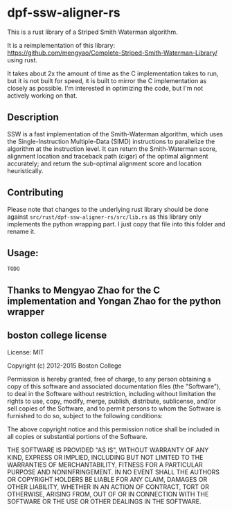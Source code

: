 
# dpf-ssw-aligner-rs

This is a rust library of a Striped Smith Waterman algorithm.

It is a reimplementation of this library: https://github.com/mengyao/Complete-Striped-Smith-Waterman-Library/ using rust.

It takes about 2x the amount of time as the C implementation takes to run, but it is not built for speed, it is built to mirror
the C implementation as closely as possible.  I'm interested in optimizing the code, but I'm not actively working on that.

## Description
SSW is a fast implementation of the Smith-Waterman algorithm, which uses the Single-Instruction Multiple-Data (SIMD)
instructions to parallelize the algorithm at the instruction level.  It can return the Smith-Waterman score,
alignment location and traceback path (cigar) of the optimal alignment accurately; and return the sub-optimal
alignment score and location heuristically.


## Contributing
Please note that changes to the underlying rust library should be done against `src/rust/dpf-ssw-aligner-rs/src/lib.rs` as 
this library only implements the python wrapping part. I just copy that file into this folder and rename it.

## Usage:
`TODO`


## Thanks to Mengyao Zhao for the C implementation and Yongan Zhao for the python wrapper


## boston college license
License: MIT

Copyright (c) 2012-2015 Boston College

Permission is hereby granted, free of charge, to any person obtaining a copy of this software and associated documentation files (the "Software"), to deal in the Software without restriction, including without limitation the rights to use, copy, modify, merge, publish, distribute, sublicense, and/or sell copies of the Software, and to permit persons to whom the Software is furnished to do so, subject to the following conditions:

The above copyright notice and this permission notice shall be included in all copies or substantial portions of the Software.

THE SOFTWARE IS PROVIDED "AS IS", WITHOUT WARRANTY OF ANY KIND, EXPRESS OR IMPLIED, INCLUDING BUT NOT LIMITED TO THE WARRANTIES OF MERCHANTABILITY, FITNESS FOR A PARTICULAR PURPOSE AND NONINFRINGEMENT. IN NO EVENT SHALL THE AUTHORS OR COPYRIGHT HOLDERS BE LIABLE FOR ANY CLAIM, DAMAGES OR OTHER LIABILITY, WHETHER IN AN ACTION OF CONTRACT, TORT OR OTHERWISE, ARISING FROM, OUT OF OR IN CONNECTION WITH THE SOFTWARE OR THE USE OR OTHER DEALINGS IN THE SOFTWARE.
